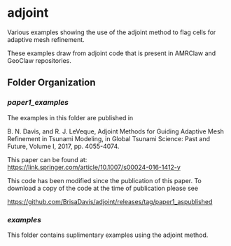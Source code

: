 # adjoint
Various examples showing the use of the adjoint method to flag cells 
for adaptive mesh refinement.

These examples draw from adjoint code that is present in AMRClaw and 
GeoClaw repositories. 

## Folder Organization

### *paper1_examples*

The examples in this folder are published in 

B. N. Davis, and R. J. LeVeque, Adjoint Methods for Guiding Adaptive Mesh Refinement
in Tsunami Modeling, in Global Tsunami Science: Past and Future, Volume I, 2017, pp.
4055-4074.

This paper can be found at: 
https://link.springer.com/article/10.1007/s00024-016-1412-y

This code has been modified since the publication of this paper. 
To download a copy of the code at the time of publication please see 

https://github.com/BrisaDavis/adjoint/releases/tag/paper1_aspublished

### *examples*

This folder contains suplimentary examples using the adjoint method.
